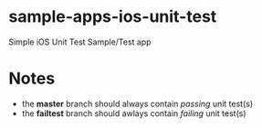 sample-apps-ios-unit-test
=========================

Simple iOS Unit Test Sample/Test app


# Notes

* the **master** branch should always contain *passing* unit test(s)
* the **failtest** branch should awlays contain *failing* unit test(s)

